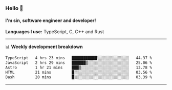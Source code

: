 ### Hello 👋
#### I'm sin, software engineer and developer!

**Languages I use:** TypeScript, C, C++ and Rust

---
📊 **Weekly development breakdown**

<!--START_SECTION:waka-->

```txt
TypeScript   4 hrs 23 mins   ███████████░░░░░░░░░░░░░░   44.37 %
JavaScript   2 hrs 29 mins   ██████▒░░░░░░░░░░░░░░░░░░   25.06 %
Astro        1 hr 21 mins    ███▒░░░░░░░░░░░░░░░░░░░░░   13.78 %
HTML         21 mins         █░░░░░░░░░░░░░░░░░░░░░░░░   03.56 %
Bash         20 mins         █░░░░░░░░░░░░░░░░░░░░░░░░   03.39 %
```

<!--END_SECTION:waka-->

---
